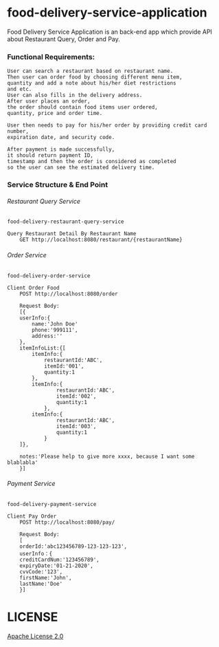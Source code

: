 # food-delivery-service-applicationFood Delivery Service Application is an back-end appwhich provide API about Restaurant Query, Order and Pay.### Functional Requirements:```User can search a restaurant based on restaurant name.Then user can order food by choosing different menu item,quantity and add a note about his/her diet restrictionsand etc.  User can also fills in the delivery address.   After user places an order,   the order should contain food items user ordered,   quantity, price and order time.  User then needs to pay for his/her order by providing credit card number,   expiration date, and security code.   After payment is made successfully,   it should return payment ID,   timestamp and then the order is considered as completedso the user can see the estimated delivery time.```### Service Structure & End Point###### Restaurant Query Service`food-delivery-restaurant-query-service````Query Restaurant Detail By Restaurant Name    GET http://localhost:8080/restaurant/{restaurantName}```###### Order Service`food-delivery-order-service````Client Order Food    POST http://localhost:8080/order    Request Body:    [{    userInfo:{        name:'John Doe'        phone:'999111',        address:''    },    itemInfoList:{[        itemInfo:{            restaurantId:'ABC',            itemId:'001',            quantity:1        },        itemInfo:{                restaurantId:'ABC',                itemId:'002',                quantity:1            },        itemInfo:{                restaurantId:'ABC',                itemId:'003',                quantity:1            }    ]},    notes:'Please help to give more xxxx, because I want some blablabla'    }]```###### Payment Service`food-delivery-payment-service````Client Pay Order    POST http://localhost:8080/pay/    Request Body:    [    orderId:'abc123456789-123-123-123',    userInfo：{    creditCardNum:'123456789',    expiryDate:'01-21-2020',    cvvCode:'123',    firstName:'John',    lastName:'Doe'    }]```# LICENSE[Apache License 2.0](https://github.com/icyhins/food-delivery-service-application/blob/master/LICENSE "Apache License 2.0")